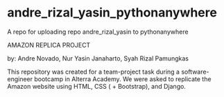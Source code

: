 # andre_rizal_yasin_pythonanywhere
A repo for uploading repo andre_rizal_yasin to pythonanywhere


AMAZON REPLICA PROJECT

by: Andre Novado, Nur Yasin Janaharto, Syah Rizal Pamungkas

This repository was created for a team-project task during a software-engineer bootcamp in Alterra Academy. We were asked to replicate the Amazon website using HTML, CSS ( + Bootstrap), and Django.
